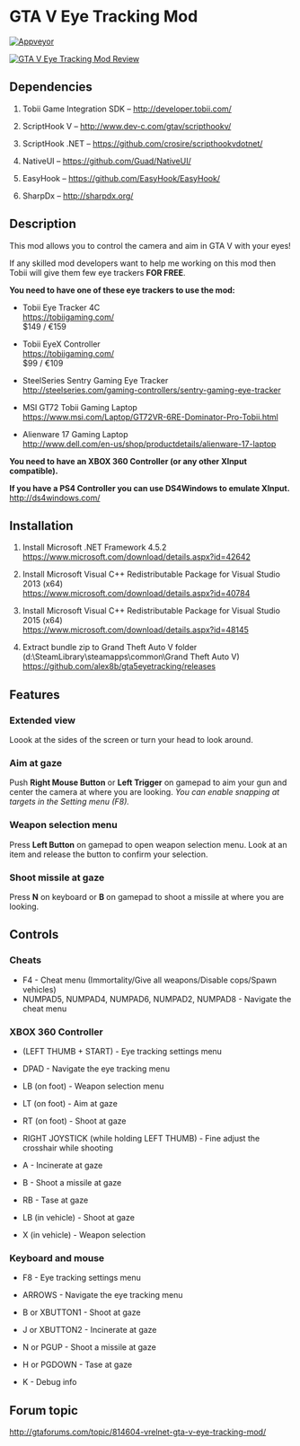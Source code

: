 # GTA V Eye Tracking Mod
[![Appveyor](https://ci.appveyor.com/api/projects/status/github/alex8b/gta5eyetracking?svg=true)](https://ci.appveyor.com/project/alex8b/gta5eyetracking)

[![GTA V Eye Tracking Mod Review](https://i.ytimg.com/vi_webp/RqayFa_nSXs/mqdefault.webp)](https://www.youtube.com/watch?v=6UQdwbOINm4)

## Dependencies

1.	Tobii Game Integration SDK – http://developer.tobii.com/

2.	ScriptHook V – http://www.dev-c.com/gtav/scripthookv/

3.	ScriptHook .NET – https://github.com/crosire/scripthookvdotnet/

4.	NativeUI – https://github.com/Guad/NativeUI/
	
5.	EasyHook – https://github.com/EasyHook/EasyHook/

6.	SharpDx – http://sharpdx.org/


## Description

This mod allows you to control the camera and aim in GTA V with your eyes!
 
If any skilled mod developers want to help me working on this mod then Tobii will give them few eye trackers **FOR FREE**.

**You need to have one of these eye trackers to use the mod:**
- Tobii Eye Tracker 4C  
  https://tobiigaming.com/  
  $149 / €159  

- Tobii EyeX Controller  
  https://tobiigaming.com/  
  $99 / €109  
 
- SteelSeries Sentry Gaming Eye Tracker  
  http://steelseries.com/gaming-controllers/sentry-gaming-eye-tracker  

- MSI GT72 Tobii Gaming Laptop  
  https://www.msi.com/Laptop/GT72VR-6RE-Dominator-Pro-Tobii.html

- Alienware 17 Gaming Laptop  
  http://www.dell.com/en-us/shop/productdetails/alienware-17-laptop

**You need to have an XBOX 360 Controller (or any other XInput compatible).**

**If you have a PS4 Controller you can use DS4Windows to emulate XInput.**  
http://ds4windows.com/

## Installation

1. Install Microsoft .NET Framework 4.5.2  
   https://www.microsoft.com/download/details.aspx?id=42642

2. Install Microsoft Visual C++ Redistributable Package for Visual Studio 2013 (x64)  
   https://www.microsoft.com/download/details.aspx?id=40784  

3. Install Microsoft Visual C++ Redistributable Package for Visual Studio 2015 (x64)  
   https://www.microsoft.com/download/details.aspx?id=48145  

4. Extract bundle zip to Grand Theft Auto V folder  
   (d:\SteamLibrary\steamapps\common\Grand Theft Auto V\)  
   https://github.com/alex8b/gta5eyetracking/releases  

## Features
### Extended view
Loook at the sides of the screen or turn your head to look around.

### Aim at gaze
Push **Right Mouse Button** or **Left Trigger** on gamepad to aim your gun and center the camera at where you are looking.
*You can enable snapping at targets in the Setting menu (F8).*

### Weapon selection menu
Press **Left Button** on gamepad to open weapon selection menu. Look at an item and release the button to confirm your selection.

### Shoot missile at gaze
Press **N** on keyboard or **B** on gamepad to shoot a missile at where you are looking.

## Controls
### Cheats
- F4 - Cheat menu (Immortality/Give all weapons/Disable cops/Spawn vehicles) 
- NUMPAD5, NUMPAD4, NUMPAD6, NUMPAD2, NUMPAD8 - Navigate the cheat menu 

### XBOX 360 Controller
- (LEFT THUMB + START) - Eye tracking settings menu
- DPAD - Navigate the eye tracking menu 

- LB (on foot) - Weapon selection menu 
- LT (on foot) - Aim at gaze 
- RT (on foot) - Shoot at gaze 
- RIGHT JOYSTICK (while holding LEFT THUMB) - Fine adjust the crosshair while shooting 

- A - Incinerate at gaze 
- B - Shoot a missile at gaze 
- RB - Tase at gaze 

- LB (in vehicle) - Shoot at gaze 
- X (in vehicle) - Weapon selection 

### Keyboard and mouse
- F8 - Eye tracking settings menu
- ARROWS - Navigate the eye tracking menu

- B or XBUTTON1 - Shoot at gaze
- J or XBUTTON2 - Incinerate at gaze
- N or PGUP - Shoot a missile at gaze
- H or PGDOWN - Tase at gaze

- K - Debug info

## Forum topic
http://gtaforums.com/topic/814604-vrelnet-gta-v-eye-tracking-mod/
